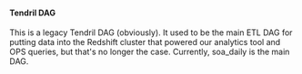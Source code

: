 #### Tendril DAG

This is a legacy Tendril DAG (obviously). It used to be the main ETL DAG for
putting data into the Redshift cluster that powered our analytics tool and OPS
queries, but that's no longer the case. Currently, soa_daily is the main DAG.